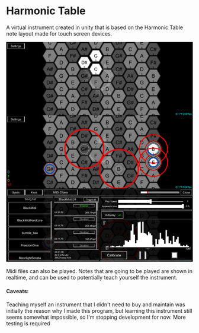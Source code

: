 # Harmonic Table

A virtual instrument created in unity that is based on the Harmonic Table
note layout made for touch screen devices. 

![Screenshots of program](/ReadmeFiles/Screenshots.png)

Midi files can also be played. Notes that are going to be played are shown in realtime, and can be used to potentially teach yourself the instrument. 


#### Caveats:
Teaching myself an instrument that I didn't need to buy and maintain was initially the reason why I made this program, but learning this instrument still seems somewhat impossible, so I'm stopping development for now. More testing is required